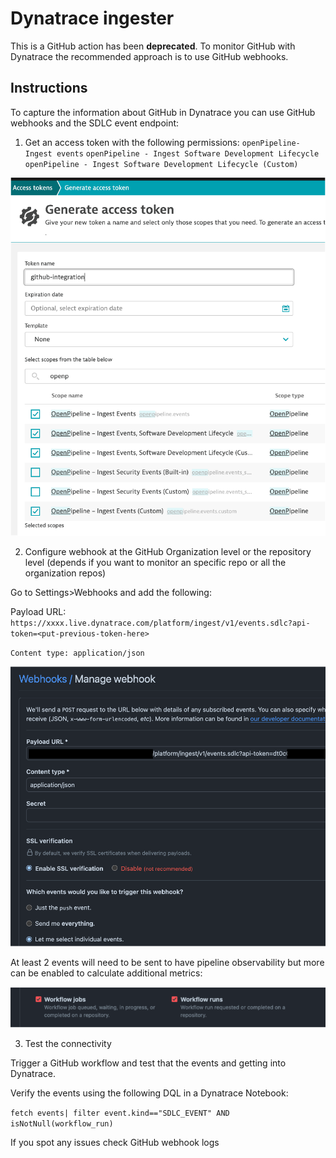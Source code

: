 # Dynatrace ingester

This is a GitHub action has been **deprecated**. To monitor GitHub with Dynatrace the recommended approach is to use GitHub webhooks.


## Instructions

To capture the information about GitHub in Dynatrace you can use GitHub webhooks and the SDLC event endpoint:

1. Get an access token with the following permissions:
`openPipeline- Ingest events`
`openPipeline - Ingest Software Development Lifecycle` 
`openPipeline - Ingest Software Development Lifecycle (Custom)` 


![permissions](./readme/generate-tk.png)

2. Configure webhook at the GitHub Organization level or the repository level (depends if you want to monitor an specific repo or all the organization repos)

Go to Settings>Webhooks and add the following:

Payload URL:
`https://xxxx.live.dynatrace.com/platform/ingest/v1/events.sdlc?api-token=<put-previous-token-here>`

`Content type: application/json`

![token](./readme/webhook.png)

At least 2 events will need to be sent to have pipeline observability but more can be enabled to calculate additional metrics:

![token](./readme/scope.png)



3. Test the connectivity

Trigger a GitHub workflow and test that the events and getting into Dynatrace.
 
Verify the events using the following DQL in a Dynatrace Notebook:

`fetch events| filter event.kind=="SDLC_EVENT" AND isNotNull(workflow_run)`

If you spot any issues check GitHub webhook logs
